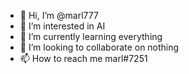 - 👋 Hi, I’m @marl777
- 👀 I’m interested in AI
- 🌱 I’m currently learning everything
- 💞️ I’m looking to collaborate on nothing
- 📫 How to reach me marl#7251


